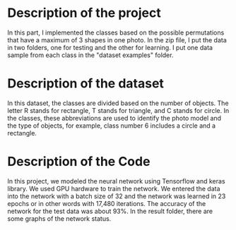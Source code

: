 # Description of the project
In this part, I implemented the classes based on the possible permutations that have a maximum of 3 shapes in one photo. In the zip file, I put the data in two folders, one for testing and the other for learning. I put one data sample from each class in the "dataset examples" folder.
# Description of the dataset
In this dataset, the classes are divided based on the number of objects. The letter R stands for rectangle, T stands for triangle, and C stands for circle. In the classes, these abbreviations are used to identify the photo model and the type of objects, for example, class number 6 includes a circle and a rectangle.
# Description of the Code
In this project, we modeled the neural network using Tensorflow and keras library. We used GPU hardware to train the network. We entered the data into the network with a batch size of 32 and the network was learned in 23 epochs or in other words with 17,480 iterations. The accuracy of the network for the test data was about 93%. In the result folder, there are some graphs of the network status.
